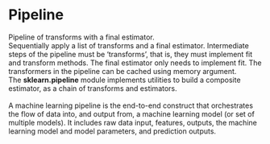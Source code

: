 <h1>Pipeline</h1>

  <p>
    Pipeline of transforms with a final estimator.
    <br>Sequentially apply a list of transforms and a final estimator. Intermediate steps of the pipeline must be ‘transforms’, that is, they must implement fit and transform methods. The final estimator only needs to implement fit. The transformers in the pipeline can be cached using memory argument.
    <br>The <b>sklearn.pipeline</b> module implements utilities to build a composite estimator, as a chain of transforms and estimators.
    <br>
    <br>A machine learning pipeline is the end-to-end construct that orchestrates the flow of data into, and output from, a machine learning model (or set of multiple models). It includes raw data input, features, outputs, the machine learning model and model parameters, and prediction outputs.
   </p>
